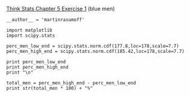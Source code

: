 [Think Stats Chapter 5 Exercise 1](http://greenteapress.com/thinkstats2/html/thinkstats2006.html#toc50) (blue men)
```
__author__ = 'martinrasumoff'

import matplotlib
import scipy.stats

perc_men_low_end = scipy.stats.norm.cdf(177.8,loc=178,scale=7.7)
perc_men_high_end = scipy.stats.norm.cdf(185.42,loc=178,scale=7.7)

print perc_men_low_end
print perc_men_high_end
print "\n"

total_men = perc_men_high_end - perc_men_low_end
print str(total_men * 100) + "%"
```
